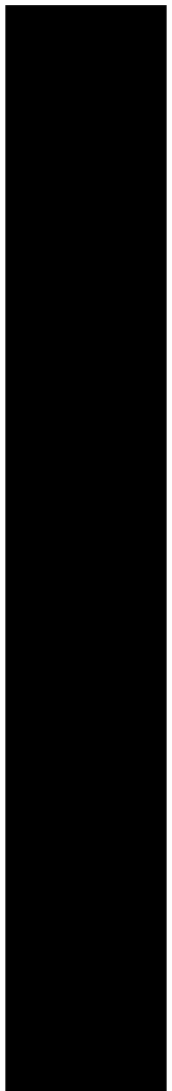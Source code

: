 <!DOCTYPE html>

<html>
<div class="css-175oi2r"><div class="css-175oi2r"><div class="css-175oi2r r-1s2bzr4"></div></div><div class="css-175oi2r"><div aria-labelledby="id__ogc3qktfbcc id__x70owntg5d" class="css-175oi2r r-9aw3ui r-1s2bzr4" id="id__qvifggbg26"><div class="css-175oi2r r-9aw3ui"><div class="css-175oi2r"><div class="css-175oi2r"><div class="css-175oi2r r-1867qdf r-16y2uox"><div class="css-175oi2r r-16y2uox"><div class="css-175oi2r r-1kqtdi0 r-1phboty r-rs99b7 r-1867qdf r-1udh08x r-o7ynqc r-6416eg r-1ny4l3l"><div class="css-175oi2r" style=""><div class="css-175oi2r r-1adg3ll r-1udh08x"><div class="r-1adg3ll r-13qz1uu" style="padding-bottom: 56.338%;"></div><div class="r-1p0dtai r-1pi2tsx r-1d2f490 r-u8s1d r-ipm5af r-13qz1uu"><div class="css-175oi2r r-1p0dtai r-1d2f490 r-u8s1d r-zchlnj r-ipm5af" data-testid="placementTracking"><div class="css-175oi2r r-1p0dtai r-1d2f490 r-u8s1d r-zchlnj r-ipm5af" data-testid="videoPlayer"><div class="css-175oi2r r-1adg3ll r-1udh08x r-bnwqim r-1pi2tsx r-13qz1uu"><div class="r-1adg3ll r-13qz1uu" style="padding-bottom: 56.338%;"></div><div class="r-1p0dtai r-1pi2tsx r-1d2f490 r-u8s1d r-ipm5af r-13qz1uu"><div data-testid="videoComponent" style="height: 100%; position: relative; transform: translateZ(0px); width: 100%;"><div style="height: 100%; position: absolute; width: 100%;"><div style="position: relative; width: 100%; height: 100%; background-color: transparent; overflow: hidden;"><video preload="none" tabindex="-1" playsinline="" aria-label="嵌入式视频" poster="https://pbs.twimg.com/amplify_video_thumb/1928837094522368002/img/dWuZcAHZt4EHrQdP.jpg" style="width: 100%; height: 100%; position: absolute; background-color: black; top: 0%; left: 0%; transform: rotate(0deg) scale(1.005);"><source type="video/mp4" src="blob:https://x.com/94990436-dde6-47d5-b645-604f9d671eca"></video></div></div><div tabindex="0" class="css-175oi2r r-1p0dtai r-1d2f490 r-u8s1d r-zchlnj r-ipm5af"><div class="css-175oi2r r-1p0dtai r-1d2f490 r-u8s1d r-zchlnj r-ipm5af"><div class="css-175oi2r r-1p0dtai r-1loqt21 r-1d2f490 r-u8s1d r-zchlnj r-ipm5af" data-testid="video-player-mini-ui-1928837436056252614"></div><button aria-label="播放 视频" role="button" class="css-175oi2r r-1p0dtai r-1d2f490 r-u8s1d r-zchlnj r-ipm5af r-1awozwy r-1777fci r-1loqt21 r-1ny4l3l" type="button"><div class="css-175oi2r r-1mlwlqe r-1udh08x r-417010 r-aqfbo4 r-agouwx r-1p0dtai r-1d2f490 r-u8s1d r-zchlnj r-ipm5af"><div class="css-175oi2r r-1niwhzg r-vvn4in r-u6sd8q r-1p0dtai r-1pi2tsx r-1d2f490 r-u8s1d r-zchlnj r-ipm5af r-13qz1uu r-1wyyakw r-4gszlv" style="background-image: url(&quot;https://pbs.twimg.com/amplify_video_thumb/1928837094522368002/img/dWuZcAHZt4EHrQdP.jpg&quot;);"></div><img alt="" draggable="false" src="https://pbs.twimg.com/amplify_video_thumb/1928837094522368002/img/dWuZcAHZt4EHrQdP.jpg" class="css-9pa8cd"></div></button><div class="css-175oi2r r-18u37iz r-vampta r-u8s1d r-rki7wi r-1f55h46 r-633pao"><div class="css-175oi2r r-1awozwy r-k200y r-z2wwpe r-z80fyv r-1777fci r-loe9s5 r-18u37iz r-1mkv55d r-1e084wi r-hv4q04 r-1nna3df r-1h6o5vw r-ne48ov r-633pao"><div dir="ltr" class="css-146c3p1 r-bcqeeo r-qvutc0 r-37j5jr r-q4m81j r-n6v787 r-1cwl3u0 r-16dba41 r-lrvibr" style="color: rgb(255, 255, 255); text-overflow: unset;"><div class="css-175oi2r r-1awozwy r-6koalj r-18u37iz"><button aria-label="播放" role="button" class="css-175oi2r r-xoduu5 r-tuq35u r-105ug2t r-1loqt21 r-o7ynqc r-6416eg r-1ny4l3l" type="button"><svg viewBox="0 0 24 24" aria-hidden="true" class="r-4qtqp9 r-yyyyoo r-dnmrzs r-bnwqim r-lrvibr r-m6rgpd r-tbmifm r-16eto9q"><g><path d="M21 12L4 2v20l17-10z"></path></g></svg></button></div></div></div></div><div style="transition-duration: 250ms; transition-property: opacity, height; transition-timing-function: ease; will-change: opacity; opacity: 0;"></div></div></div></div></div></div></div></div></div></div></div></div></div></div></div></div></div></div></div><div class="css-175oi2r"></div><div class="css-175oi2r r-12kyg2d"><div class="css-175oi2r r-k4xj1c r-18u37iz r-1wtj0ep"><div class="css-175oi2r r-1wbh5a2 r-1a11zyx"><div class="css-175oi2r r-1d09ksm r-18u37iz r-1wbh5a2 r-1471scf"><div dir="ltr" class="css-146c3p1 r-bcqeeo r-1ttztb7 r-qvutc0 r-37j5jr r-a023e6 r-rjixqe r-16dba41" style="color: rgb(113, 118, 123);"><a href="/oonmnmnm/status/1928837436056252614" aria-describedby="id__egzldhb5esk" aria-label="下午11:34 · 2025年5月31日" role="link" class="css-1jxf684 r-bcqeeo r-1ttztb7 r-qvutc0 r-poiln3 r-xoduu5 r-1q142lx r-1w6e6rj r-9aw3ui r-3s2u2q r-1loqt21" style="color: rgb(113, 118, 123);"><time datetime="2025-05-31T15:34:15.000Z">下午11:34 · 2025年5月31日</time></a></div><div dir="ltr" aria-hidden="true" class="css-146c3p1 r-bcqeeo r-1ttztb7 r-qvutc0 r-37j5jr r-a023e6 r-rjixqe r-16dba41 r-1q142lx r-n7gxbd" style="color: rgb(113, 118, 123);"><span class="css-1jxf684 r-bcqeeo r-1ttztb7 r-qvutc0 r-poiln3">·</span></div><div dir="ltr" class="css-146c3p1 r-bcqeeo r-1ttztb7 r-qvutc0 r-37j5jr r-a023e6 r-rjixqe r-16dba41" style="color: rgb(231, 233, 234);"><span class="css-1jxf684 r-bcqeeo r-1ttztb7 r-qvutc0 r-poiln3"><div class="css-175oi2r r-xoduu5 r-1udh08x"><span data-testid="app-text-transition-container" style="transition-property: transform; transition-duration: 0.3s; transform: translate3d(0px, 0px, 0px);"><span class="css-1jxf684 r-bcqeeo r-1ttztb7 r-qvutc0 r-poiln3 r-1b43r93 r-1cwl3u0 r-b88u0q"><span class="css-1jxf684 r-bcqeeo r-1ttztb7 r-qvutc0 r-poiln3">37</span></span></span></div> <span class="css-1jxf684 r-bcqeeo r-1ttztb7 r-qvutc0 r-poiln3 r-1b43r93 r-1cwl3u0" style="color: rgb(113, 118, 123);"><span class="css-1jxf684 r-bcqeeo r-1ttztb7 r-qvutc0 r-poiln3">查看</span></span></span></div></div></div><div class="css-175oi2r r-18u37iz"></div></div></div><div class="css-175oi2r"><div class="css-175oi2r"><div aria-label="37 次观看" role="group" class="css-175oi2r r-1kbdv8c r-18u37iz r-1oszu61 r-3qxfft r-n7gxbd r-2sztyj r-1efd50x r-5kkj8d r-h3s6tt r-1wtj0ep" id="id__7pe3rsl1bug"><div class="css-175oi2r r-18u37iz r-1h0z5md r-13awgt0"><button aria-label="0 回复。回复" role="button" class="css-175oi2r r-1777fci r-bt1l66 r-bztko3 r-lrvibr r-1loqt21 r-1ny4l3l" data-testid="reply" type="button"><div dir="ltr" class="css-146c3p1 r-bcqeeo r-1ttztb7 r-qvutc0 r-37j5jr r-a023e6 r-rjixqe r-16dba41 r-1awozwy r-6koalj r-1h0z5md r-o7ynqc r-clp7b1 r-3s2u2q" style="color: rgb(113, 118, 123);"><div class="css-175oi2r r-xoduu5"><div class="css-175oi2r r-xoduu5 r-1p0dtai r-1d2f490 r-u8s1d r-zchlnj r-ipm5af r-1niwhzg r-sdzlij r-xf4iuw r-o7ynqc r-6416eg r-1ny4l3l"></div><svg viewBox="0 0 24 24" aria-hidden="true" class="r-4qtqp9 r-yyyyoo r-dnmrzs r-bnwqim r-lrvibr r-m6rgpd r-50lct3 r-1srniue"><g><path d="M1.751 10c0-4.42 3.584-8 8.005-8h4.366c4.49 0 8.129 3.64 8.129 8.13 0 2.96-1.607 5.68-4.196 7.11l-8.054 4.46v-3.69h-.067c-4.49.1-8.183-3.51-8.183-8.01zm8.005-6c-3.317 0-6.005 2.69-6.005 6 0 3.37 2.77 6.08 6.138 6.01l.351-.01h1.761v2.3l5.087-2.81c1.951-1.08 3.163-3.13 3.163-5.36 0-3.39-2.744-6.13-6.129-6.13H9.756z"></path></g></svg></div><div class="css-175oi2r r-xoduu5 r-1udh08x"><span data-testid="app-text-transition-container" style="transition-property: transform; transition-duration: 0.3s; transform: translate3d(0px, 0px, 0px);"><span class="css-1jxf684 r-1ttztb7 r-qvutc0 r-poiln3 r-n6v787 r-1cwl3u0 r-n7gxbd r-11pglpa r-7s5ux7 r-1noe1sz"></span></span></div></div></button></div><div class="css-175oi2r r-18u37iz r-1h0z5md r-13awgt0"><button aria-disabled="true" disabled="" aria-expanded="false" aria-haspopup="menu" aria-label="0 次转帖。转帖" role="button" tabindex="-1" class="css-175oi2r r-1777fci r-bt1l66 r-bztko3 r-lrvibr r-icoktb r-1ny4l3l" data-testid="retweet" type="button"><div dir="ltr" class="css-146c3p1 r-bcqeeo r-1ttztb7 r-qvutc0 r-37j5jr r-a023e6 r-rjixqe r-16dba41 r-1awozwy r-6koalj r-1h0z5md r-o7ynqc r-clp7b1 r-3s2u2q" style="color: rgb(113, 118, 123);"><div class="css-175oi2r r-xoduu5"><div class="css-175oi2r r-xoduu5 r-1p0dtai r-1d2f490 r-u8s1d r-zchlnj r-ipm5af r-1niwhzg r-o7ynqc r-6416eg r-1ny4l3l"></div><svg viewBox="0 0 24 24" aria-hidden="true" class="r-4qtqp9 r-yyyyoo r-dnmrzs r-bnwqim r-lrvibr r-m6rgpd r-50lct3 r-1srniue"><g><path d="M4.5 3.88l4.432 4.14-1.364 1.46L5.5 7.55V16c0 1.1.896 2 2 2H13v2H7.5c-2.209 0-4-1.79-4-4V7.55L1.432 9.48.068 8.02 4.5 3.88zM16.5 6H11V4h5.5c2.209 0 4 1.79 4 4v8.45l2.068-1.93 1.364 1.46-4.432 4.14-4.432-4.14 1.364-1.46 2.068 1.93V8c0-1.1-.896-2-2-2z"></path></g></svg></div><div class="css-175oi2r r-xoduu5 r-1udh08x"><span data-testid="app-text-transition-container" style="transition-property: transform; transition-duration: 0.3s; transform: translate3d(0px, 0px, 0px);"><span class="css-1jxf684 r-1ttztb7 r-qvutc0 r-poiln3 r-n6v787 r-1cwl3u0 r-n7gxbd r-11pglpa r-7s5ux7 r-1noe1sz"></span></span></div></div></button></div><div class="css-175oi2r r-18u37iz r-1h0z5md r-13awgt0"><button aria-label="0 喜欢次数。喜欢" role="button" class="css-175oi2r r-1777fci r-bt1l66 r-bztko3 r-lrvibr r-1loqt21 r-1ny4l3l" data-testid="like" type="button"><div dir="ltr" class="css-146c3p1 r-bcqeeo r-1ttztb7 r-qvutc0 r-37j5jr r-a023e6 r-rjixqe r-16dba41 r-1awozwy r-6koalj r-1h0z5md r-o7ynqc r-clp7b1 r-3s2u2q" style="color: rgb(113, 118, 123);"><div class="css-175oi2r r-xoduu5"><div class="css-175oi2r r-xoduu5 r-1p0dtai r-1d2f490 r-u8s1d r-zchlnj r-ipm5af r-1niwhzg r-sdzlij r-xf4iuw r-o7ynqc r-6416eg r-1ny4l3l"></div><svg viewBox="0 0 24 24" aria-hidden="true" class="r-4qtqp9 r-yyyyoo r-dnmrzs r-bnwqim r-lrvibr r-m6rgpd r-50lct3 r-1srniue"><g><path d="M16.697 5.5c-1.222-.06-2.679.51-3.89 2.16l-.805 1.09-.806-1.09C9.984 6.01 8.526 5.44 7.304 5.5c-1.243.07-2.349.78-2.91 1.91-.552 1.12-.633 2.78.479 4.82 1.074 1.97 3.257 4.27 7.129 6.61 3.87-2.34 6.052-4.64 7.126-6.61 1.111-2.04 1.03-3.7.477-4.82-.561-1.13-1.666-1.84-2.908-1.91zm4.187 7.69c-1.351 2.48-4.001 5.12-8.379 7.67l-.503.3-.504-.3c-4.379-2.55-7.029-5.19-8.382-7.67-1.36-2.5-1.41-4.86-.514-6.67.887-1.79 2.647-2.91 4.601-3.01 1.651-.09 3.368.56 4.798 2.01 1.429-1.45 3.146-2.1 4.796-2.01 1.954.1 3.714 1.22 4.601 3.01.896 1.81.846 4.17-.514 6.67z"></path></g></svg></div><div class="css-175oi2r r-xoduu5 r-1udh08x"><span data-testid="app-text-transition-container" style="transition-property: transform; transition-duration: 0.3s; transform: translate3d(0px, 0px, 0px);"><span class="css-1jxf684 r-1ttztb7 r-qvutc0 r-poiln3 r-n6v787 r-1cwl3u0 r-n7gxbd r-11pglpa r-7s5ux7 r-1noe1sz"></span></span></div></div></button></div><div class="css-175oi2r r-18u37iz r-1h0z5md r-13awgt0"><button aria-label="0 书签。加入书签" role="button" class="css-175oi2r r-1777fci r-bt1l66 r-bztko3 r-lrvibr r-1loqt21 r-1ny4l3l" data-testid="bookmark" type="button"><div dir="ltr" class="css-146c3p1 r-bcqeeo r-1ttztb7 r-qvutc0 r-37j5jr r-a023e6 r-rjixqe r-16dba41 r-1awozwy r-6koalj r-1h0z5md r-o7ynqc r-clp7b1 r-3s2u2q" style="color: rgb(113, 118, 123);"><div class="css-175oi2r r-xoduu5"><div class="css-175oi2r r-xoduu5 r-1p0dtai r-1d2f490 r-u8s1d r-zchlnj r-ipm5af r-1niwhzg r-sdzlij r-xf4iuw r-o7ynqc r-6416eg r-1ny4l3l"></div><svg viewBox="0 0 24 24" aria-hidden="true" class="r-4qtqp9 r-yyyyoo r-dnmrzs r-bnwqim r-lrvibr r-m6rgpd r-50lct3 r-1srniue"><g><path d="M4 4.5C4 3.12 5.119 2 6.5 2h11C18.881 2 20 3.12 20 4.5v18.44l-8-5.71-8 5.71V4.5zM6.5 4c-.276 0-.5.22-.5.5v14.56l6-4.29 6 4.29V4.5c0-.28-.224-.5-.5-.5h-11z"></path></g></svg></div><div class="css-175oi2r r-xoduu5 r-1udh08x"><span data-testid="app-text-transition-container" style="transition-property: transform; transition-duration: 0.3s; transform: translate3d(0px, 0px, 0px);"><span class="css-1jxf684 r-1ttztb7 r-qvutc0 r-poiln3 r-n6v787 r-1cwl3u0 r-n7gxbd r-11pglpa r-7s5ux7 r-1noe1sz"></span></span></div></div></button></div><div class="css-175oi2r" style="justify-content: inherit; display: inline-grid; transform: rotate(0deg) scale(1) translate3d(0px, 0px, 0px);"><div class="css-175oi2r r-18u37iz r-1h0z5md"><button aria-disabled="true" disabled="" aria-expanded="false" aria-haspopup="menu" aria-label="分享帖子" role="button" tabindex="-1" class="css-175oi2r r-1777fci r-bt1l66 r-bztko3 r-lrvibr r-icoktb r-1ny4l3l" type="button"><div dir="ltr" class="css-146c3p1 r-bcqeeo r-1ttztb7 r-qvutc0 r-37j5jr r-a023e6 r-rjixqe r-16dba41 r-1awozwy r-6koalj r-1h0z5md r-o7ynqc r-clp7b1 r-3s2u2q" style="color: rgb(113, 118, 123);"><div class="css-175oi2r r-xoduu5"><div class="css-175oi2r r-xoduu5 r-1p0dtai r-1d2f490 r-u8s1d r-zchlnj r-ipm5af r-1niwhzg r-o7ynqc r-6416eg r-1ny4l3l"></div><svg viewBox="0 0 24 24" aria-hidden="true" class="r-4qtqp9 r-yyyyoo r-dnmrzs r-bnwqim r-lrvibr r-m6rgpd r-50lct3 r-1srniue"><g><path d="M12 2.59l5.7 5.7-1.41 1.42L13 6.41V16h-2V6.41l-3.3 3.3-1.41-1.42L12 2.59zM21 15l-.02 3.51c0 1.38-1.12 2.49-2.5 2.49H5.5C4.11 21 3 19.88 3 18.5V15h2v3.5c0 .28.22.5.5.5h12.98c.28 0 .5-.22.5-.5L19 15h2z"></path></g></svg></div></div></button></div></div></div></div></div></div>


</div>
  <head>
    <title>Fruits</title>
  </head>
  <body>
    <h2>Fruits A to Z</h2>
    <a href="#A">A</a>
    <a href="#B">B</a>
    <a href="#C">C</a>
    <a href="#D">D</a>
    <a href="#E">E</a>
    <a href="#F">F</a>
    <a href="#G">G</a>
    <a href="#H">H</a>
    <a href="#I">I</a>
    <a href="#J">J</a>
    <a href="#K">K</a>
    <a href="#L">L</a>
    <a href="#M">M</a>
    <a href="#N">N</a>
    <a href="#O">O</a>
    <a href="#P">P</a>
    <a href="#Q">Q</a>
    <a href="#R">R</a>
    <a href="#S">S</a>
    <a href="#T">T</a>
    <a href="#U">U</a>
    <a href="#V">V</a>
    <a href="#W">W</a>
    <a href="#X">X</a>
    <a href="#Y">Y</a>
    <a href="#Z">Z</a>

<h2 id="A">A Section</h2>
    <a href="#Avocado">Avocado</a>
    <a href="#Apple">Apple</a>
    <a href="#Apricot">Apricot</a>
    <a href="#Acai">Acai</a>
    <a href="#Acerola">Acerola</a>
    <a href="#Akebi">Akebi</a>

  <h2 id="B">B Section</h2>
    <a href="#Banana">Banana</a>
    <a href="#Butternut squash">Butternut squash</a>

  <h2 id="C">C Section</h2>
    <a href="#Cherries">Cherries</a>
    <a href="#Clementines">Clementines</a>

  <h2 id="D">D Section</h2>
    <a href="#Dates">Dates</a>

  <h2 id="E">E Section</h2>
    <a href="#Elderberries">Elderberries</a>
    
  <h2 id="F">F Section</h2>
    <p>Content for F...</p>
    
  <h2 id="G">G Section</h2>
    <p>Content for G...</p>

  <h2 class="A" id="Avocado">Avocado</h2>
  <p>Information about Avocados...</p>
    
  <h2 class="A" id="Apple">Apple</h2>
  <p>Information about Apples...</p>
  
  <h2 class="A" id="Apricot">Apricot</h2>
  <p>Information about Apricots...</p>
  
  <h2 class="A" id="Acai">Acai</h2>
  <p>Information about Acai...</p>
  
  <h2 class="A" id="Acerola">Acerola</h2>
  <p>Information about Acerola...</p>
  
  <h2 class="A" id="Akebi">Akebi</h2>
  <p>Information about Akebi...</p>

  <h2 class="B" id="Banana">Banana</h2>
  <p>Information about Banana...</p>

  <h2 class="B" id="Butternut squash">Butternut squash</h2>
  <p>Information about Butternut squash...</p>
  
  <h2 class="C" id="Cherries">Cherries</h2>
  <p>Information about Cherries...</p>
  
  <h2 class="C" id="Clementines">Clementines</h2>
  <p>Information about Clementines...</p>
  
  <h2 class="D" id="Dates">Dates</h2>
  <p>Information about Dates...</p>

  <h2 class="E" id="Elderberries">Elderberries</h2>
  <p>Information about Elderberries...</p>
  </body>
</html>
